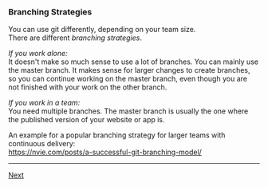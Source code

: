 ### Branching Strategies

You can use git differently, depending on your team size.  
There are different *branching strategies*.

*If you work alone:*  
It doesn't make so much sense to use a lot of branches. You can mainly use the master branch. It makes sense for larger changes to create branches, so you can continue working on the master branch, even though you are not finished with your work on the other branch.

*If you work in a team:*  
You need multiple branches. The master branch is usually the one where the published version of your website or app is.

An example for a popular branching strategy for larger teams with continuous delivery:  
https://nvie.com/posts/a-successful-git-branching-model/

---

[Next](08-github-repositories.md)
